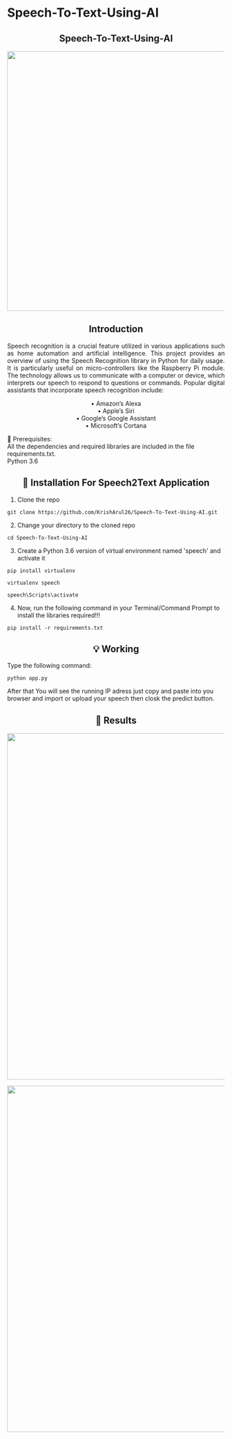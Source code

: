 # Speech-To-Text-Using-AI
<h2 align="center"> Speech-To-Text-Using-AI</h2>

 <p align="center">
  <img width="600" src="https://user-images.githubusercontent.com/74568334/140285192-70217000-11a5-4561-8867-62f14ea07db6.png">
</p>

<h2 align="center"> Introduction </h2>

<p align="justify"> Speech recognition is a crucial feature utilized in various applications such as home automation and artificial intelligence. This project provides an overview of using the Speech Recognition library in Python for daily usage. It is particularly useful on micro-controllers like the Raspberry Pi module. The technology allows us to communicate with a computer or device, which interprets our speech to respond to questions or commands. Popular digital assistants that incorporate speech recognition include:</p>
<p align="center"> 
  • Amazon’s Alexa<br>
  • Apple’s Siri<br>
  • Google’s Google Assistant<br>
  • Microsoft’s Cortana<br>
</p>
<p align="justify"> 
 
🔑 Prerequisites:<br>
  All the dependencies and required libraries are included in the file requirements.txt.<br>
  Python 3.6
</p>

<h2 align="center"> 🚀 Installation For Speech2Text Application </h2>

1. Clone the repo

```
git clone https://github.com/KrishArul26/Speech-To-Text-Using-AI.git

```
2. Change your directory to the cloned repo

```
cd Speech-To-Text-Using-AI

```
3. Create a Python 3.6 version of virtual environment named 'speech' and activate it

```
pip install virtualenv

virtualenv speech

speech\Scripts\activate

```

4. Now, run the following command in your Terminal/Command Prompt to install the libraries required!!!

```
pip install -r requirements.txt

```

<h2 align="center"> 💡 Working </h2>

Type the following command:

```
python app.py

```
After that You will see the running IP adress just copy and paste into you browser and import or upload your speech then closk the predict button.

<h2 align="center"> 🔑 Results </h2>

 <p align="center">
  <img width="800" src="https://user-images.githubusercontent.com/74568334/140288758-8cecd7bd-13b0-4243-b847-971b6661bf86.png">
</p>


<p align="center">
  <img width="800" src="https://user-images.githubusercontent.com/74568334/140288962-c13eb0fc-f0e8-44f9-a9f7-eaa823c61e63.png">
</p>

